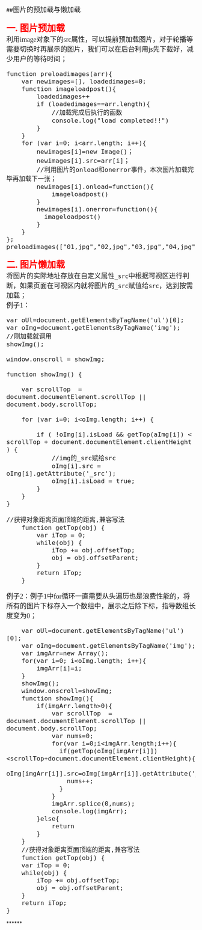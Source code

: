 ##<font face="微软雅黑" size="4" >图片的预加载与懒加载

**<font size="5" color="red" >一. 图片预加载</font>**  
利用image对象下的src属性，可以提前预加载图片，对于轮播等需要切换时再展示的图片，我们可以在后台利用js先下载好，减少用户的等待时间； 

	function preloadimages(arr){
	    var newimages=[], loadedimages=0;
	    function imageloadpost(){
	        loadedimages++
	        if (loadedimages==arr.length){
	            //加载完成后执行的函数
	            console.log("load completed!!")
	        }
	    }
	    for (var i=0; i<arr.length; i++){
	        newimages[i]=new Image()；
	        newimages[i].src=arr[i]；
            //利用图片的onload和onerror事件，本次图片加载完毕再加载下一张；
	        newimages[i].onload=function(){
	            imageloadpost()
	        }
	        newimages[i].onerror=function(){
	          imageloadpost()
	        }
	    }
	};
	preloadimages(["01,jpg","02,jpg","03,jpg","04,jpg","05,jpg"])

**<font size="5" color="red" >二. 图片懒加载</font>**  
将图片的实际地址存放在自定义属性`_src`中根据可视区进行判断，如果页面在可视区内就将图片的`_src`赋值给`src`，达到按需加载；  
例子1：

	var oUl=document.getElementsByTagName('ul')[0];
    var oImg=document.getElementsByTagName('img');
	//刚加载就调用
	showImg();
	
	window.onscroll = showImg;
	
	function showImg() {
		
		var scrollTop  = document.documentElement.scrollTop || document.body.scrollTop;
		
		for (var i=0; i<oImg.length; i++) {
			
			if ( !oImg[i].isLoad && getTop(aImg[i]) < scrollTop + document.documentElement.clientHeight ) {
				//img的_src赋给src
				oImg[i].src = oImg[i].getAttribute('_src');
				oImg[i].isLoad = true;
			}
		}
	}
	
	//获得对象距离页面顶端的距离,兼容写法 
        function getTop(obj) {
            var iTop = 0;
            while(obj) {
                iTop += obj.offsetTop;
                obj = obj.offsetParent;
            }
            return iTop;
        }
例子2：例子1中for循环一直需要从头遍历也是浪费性能的，将所有的图片下标存入一个数组中，展示之后除下标，指导数组长度变为0；

		var oUl=document.getElementsByTagName('ul')[0];
        var oImg=document.getElementsByTagName('img');
        var imgArr=new Array();
        for(var i=0; i<oImg.length; i++){
            imgArr[i]=i;
        }
        showImg();
        window.onscroll=showImg;
        function showImg(){ 
        	if(imgArr.length>0){
        		var scrollTop  = document.documentElement.scrollTop || document.body.scrollTop;
        	    var nums=0;
				for(var i=0;i<imgArr.length;i++){
	              if(getTop(oImg[imgArr[i]])<scrollTop+document.documentElement.clientHeight){
	              	oImg[imgArr[i]].src=oImg[imgArr[i]].getAttribute('_src');
	              	nums++;
	              }
				}
				imgArr.splice(0,nums);
				console.log(imgArr);
        	}else{
        		return
        	}
        }
        //获得对象距离页面顶端的距离,兼容写法 
    	function getTop(obj) {
		var iTop = 0;
		while(obj) {
			iTop += obj.offsetTop;
			obj = obj.offsetParent;
		}
		return iTop;
	}
</font>  
******

